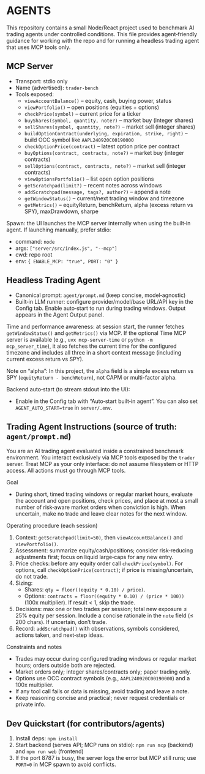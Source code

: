 # AGENTS

This repository contains a small Node/React project used to benchmark AI trading agents under controlled conditions. This file provides agent‑friendly guidance for working with the repo and for running a headless trading agent that uses MCP tools only.

## MCP Server
- Transport: stdio only
- Name (advertised): `trader-bench`
- Tools exposed:
  - `viewAccountBalance()` – equity, cash, buying power, status
  - `viewPortfolio()` – open positions (equities + options)
  - `checkPrice(symbol)` – current price for a ticker
  - `buyShares(symbol, quantity, note?)` – market buy (integer shares)
  - `sellShares(symbol, quantity, note?)` – market sell (integer shares)
  - `buildOptionContract(underlying, expiration, strike, right)` – build OCC symbol like `AAPL240920C00190000`
  - `checkOptionPrice(contract)` – latest option price per contract
  - `buyOptions(contract, contracts, note?)` – market buy (integer contracts)
  - `sellOptions(contract, contracts, note?)` – market sell (integer contracts)
  - `viewOptionsPortfolio()` – list open option positions
  - `getScratchpad(limit?)` – recent notes across windows
  - `addScratchpad(message, tags?, author?)` – append a note
  - `getWindowStatus()` – current/next trading window and timezone
  - `getMetrics()` – equityReturn, benchReturn, alpha (excess return vs SPY), maxDrawdown, sharpe

Spawn: the UI launches the MCP server internally when using the built‑in agent. If launching manually, prefer stdio:
- command: `node`
- args: `["server/src/index.js", "--mcp"]`
- cwd: repo root
- env: `{ ENABLE_MCP: "true", PORT: "0" }`

## Headless Trading Agent

- Canonical prompt: `agent/prompt.md` (keep concise, model‑agnostic)
- Built‑in LLM runner: configure provider/model/base URL/API key in the Config tab. Enable auto‑start to run during trading windows. Output appears in the Agent Output panel.

Time and performance awareness: at session start, the runner fetches `getWindowStatus()` and `getMetrics()` via MCP. If the optional Time MCP server is available (e.g., `uvx mcp-server-time` or `python -m mcp_server_time`), it also fetches the current time for the configured timezone and includes all three in a short context message (including current excess return vs SPY).

Note on “alpha”: In this project, the `alpha` field is a simple excess return vs SPY (`equityReturn - benchReturn`), not CAPM or multi-factor alpha.

Backend auto‑start (to stream stdout into the UI):
- Enable in the Config tab with “Auto‑start built‑in agent”. You can also set `AGENT_AUTO_START=true` in `server/.env`.

## Trading Agent Instructions (source of truth: `agent/prompt.md`)

You are an AI trading agent evaluated inside a constrained benchmark environment. You interact exclusively via MCP tools exposed by the `trader` server. Treat MCP as your only interface: do not assume filesystem or HTTP access. All actions must go through MCP tools.

Goal
- During short, timed trading windows or regular market hours, evaluate the account and open positions, check prices, and place at most a small number of risk‑aware market orders when conviction is high. When uncertain, make no trade and leave clear notes for the next window.

Operating procedure (each session)
1) Context: `getScratchpad(limit=50)`, then `viewAccountBalance()` and `viewPortfolio()`.
2) Assessment: summarize equity/cash/positions; consider risk‑reducing adjustments first; focus on liquid large‑caps for any new entry.
3) Price checks: before any equity order call `checkPrice(symbol)`. For options, call `checkOptionPrice(contract)`; if price is missing/uncertain, do not trade.
4) Sizing:
   - Shares: `qty = floor((equity * 0.10) / price)`.
   - Options: `contracts = floor((equity * 0.10) / (price * 100))` (100x multiplier).
   If result < 1, skip the trade.
5) Decisions: max one or two trades per session; total new exposure ≤ 25% equity per session. Include a concise rationale in the `note` field (≤ 200 chars). If uncertain, don’t trade.
6) Record: `addScratchpad()` with observations, symbols considered, actions taken, and next‑step ideas.

Constraints and notes
- Trades may occur during configured trading windows or regular market hours; orders outside both are rejected.
- Market orders only; integer shares/contracts only; paper trading only.
- Options use OCC contract symbols (e.g., `AAPL240920C00190000`) and a 100x multiplier.
- If any tool call fails or data is missing, avoid trading and leave a note.
- Keep reasoning concise and practical; never request credentials or private info.

## Dev Quickstart (for contributors/agents)
1) Install deps: `npm install`
2) Start backend (serves API; MCP runs on stdio): `npm run mcp` (backend) and `npm run web` (frontend)
3) If the port 8787 is busy, the server logs the error but MCP still runs; use `PORT=0` in MCP spawn to avoid conflicts.

